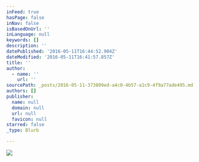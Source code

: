 ```yaml
---
inFeed: true
hasPage: false
inNav: false
isBasedOnUrl: ''
inLanguage: null
keywords: []
description: ''
datePublished: '2016-05-11T16:44:52.904Z'
dateModified: '2016-05-11T16:41:57.857Z'
title: ''
author:
  - name: ''
    url: ''
sourcePath: _posts/2016-05-11-373809ed-a4c0-4b57-a1c9-4f9a77ade495.md
authors: []
publisher:
  name: null
  domain: null
  url: null
  favicon: null
starred: false
_type: Blurb

---
```

![](https://the-grid-user-content.s3-us-west-2.amazonaws.com/ab33bbc9-7394-4361-8468-c374b9c4340d.jpg)